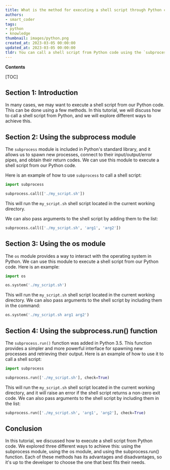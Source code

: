 ```yaml
---
title: What is the method for executing a shell script through Python code?
authors:
- smart_coder
tags:
- python
- knowledge
thumbnail: images/python.png
created_at: 2023-03-05 00:00:00
updated_at: 2023-03-05 00:00:00
tldr: You can call a shell script from Python code using the `subprocess` module.
---
```


**Contents**

[TOC]

## Section 1: Introduction

In many cases, we may want to execute a shell script from our Python code. This can be done using a few methods. In this tutorial, we will discuss how to call a shell script from Python, and we will explore different ways to achieve this.

## Section 2: Using the subprocess module

The `subprocess` module is included in Python's standard library, and it allows us to spawn new processes, connect to their input/output/error pipes, and obtain their return codes. We can use this module to execute a shell script from our Python code.

Here is an example of how to use `subprocess` to call a shell script:

```python
import subprocess

subprocess.call(['./my_script.sh'])
```

This will run the `my_script.sh` shell script located in the current working directory.

We can also pass arguments to the shell script by adding them to the list:

```python
subprocess.call(['./my_script.sh', 'arg1', 'arg2'])
```

## Section 3: Using the os module

The `os` module provides a way to interact with the operating system in Python. We can use this module to execute a shell script from our Python code. Here is an example:

```python
import os

os.system('./my_script.sh')
```

This will run the `my_script.sh` shell script located in the current working directory. We can also pass arguments to the shell script by including them in the command:

```python
os.system('./my_script.sh arg1 arg2')
```

## Section 4: Using the subprocess.run() function

The `subprocess.run()` function was added in Python 3.5. This function provides a simpler and more powerful interface for spawning new processes and retrieving their output. Here is an example of how to use it to call a shell script:

```python
import subprocess

subprocess.run(['./my_script.sh'], check=True)
```

This will run the `my_script.sh` shell script located in the current working directory, and it will raise an error if the shell script returns a non-zero exit code. We can also pass arguments to the shell script by including them in the list:

```python
subprocess.run(['./my_script.sh', 'arg1', 'arg2'], check=True)
```

## Conclusion

In this tutorial, we discussed how to execute a shell script from Python code. We explored three different ways to achieve this: using the subprocess module, using the os module, and using the subprocess.run() function. Each of these methods has its advantages and disadvantages, so it's up to the developer to choose the one that best fits their needs.
